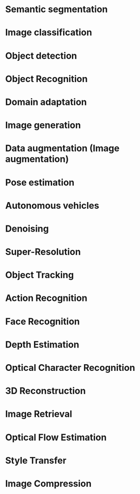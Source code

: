 # Semantic segmentation

# Image classification
# Object detection
# Object Recognition
# Domain adaptation
# Image generation
# Data augmentation (Image augmentation)
# Pose estimation
# Autonomous vehicles
# Denoising
# Super-Resolution
# Object Tracking
# Action Recognition
# Face Recognition
# Depth Estimation
# Optical Character Recognition
# 3D Reconstruction
# Image Retrieval
# Optical Flow Estimation
# Style Transfer
# Image Compression